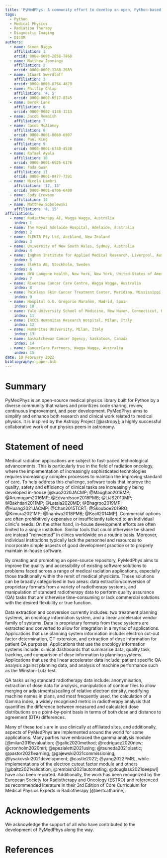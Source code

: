```yaml
---
title: 'PyMedPhys: A community effort to develop an open, Python-based standard library for medical physics applications'
tags:
  - Python
  - Medical Physics
  - Radiation Therapy
  - Diagnostic Imaging
  - DICOM
authors:
  - name: Simon Biggs
    affiliation: 1
    orcid: 0000-0003-2058-7868
  - name: Matthew Jennings
    affiliation: 2
    orcid: 0000-0002-1288-2683
  - name: Stuart Swerdloff
    affiliation: 3
    orcid: 0000-0003-0754-4679
  - name: Phillip Chlap
    affiliation: '4, 5'
    orcid: 0000-0002-6517-8745
  - name: Derek Lane
    affiliation: 6
    orcid: 0000-0002-4148-1213
  - name: Jacob Rembish
    affiliation: 7
  - name: Jacob McAloney
    affiliation: 8
    orcid: 0000-0001-8060-6907
  - name: Paul King
    affiliation: 9
    orcid: 0000-0001-6748-4538
  - name: Rafael Ayala
    affiliation: 10
    orcid: 0000-0001-6925-6176
  - name: Fada Guan
    affiliation: 11
    orcid: 0000-0001-8477-7391
  - name: Nicola Lambri
    affiliation: '12, 13'
    orcid: 0000-0001-8706-6480
  - name: Cody Crewson
    affiliation: 14
  - name: Matthew Sobolewski
    affiliation: '8, 15'
affiliations:
  - name: Radiotherapy AI, Wagga Wagga, Australia
    index: 1
  - name: The Royal Adelaide Hospital, Adelaide, Australia
    index: 2
  - name: ELEKTA Pty Ltd, Auckland, New Zealand
    index: 3
  - name: University of New South Wales, Sydney, Australia
    index: 4
  - name: Ingham Institute for Applied Medical Research, Liverpool, Australia
    index: 5
  - name: Elekta AB, Stockholm, Sweden
    index: 6
  - name: NYU Langone Health, New York, New York, United States of America
    index: 7
  - name: Riverina Cancer Care Centre, Wagga Wagga, Australia
    index: 8
  - name: Painless Skin Cancer Treatment Center, Meridian, Mississippi, United States of America
    index: 9
  - name: Hospital G.U. Gregorio Marañón, Madrid, Spain
    index: 10
  - name: Yale University School of Medicine, New Haven, Connecticut, United States of America
    index: 11
  - name: IRCCS Humanitas Research Hospital, Milan, Italy
    index: 12
  - name: Humanitas University, Milan, Italy
    index: 13
  - name: Saskatchewan Cancer Agency, Saskatoon, Canada
    index: 14
  - name: CancerCare Partners, Wagga Wagga, Australia
    index: 15
date: 10 February 2022
bibliography: paper.bib
---
```


# Summary

PyMedPhys is an open-source medical physics library built for Python by a
diverse community that values and prioritizes code sharing, review,
continuous improvement, and peer development. PyMedPhys aims to simplify
and enhance both research and clinical work related to medical physics. It
is inspired by the Astropy Project [@astropy]; a highly successful
collaborative work of our physics peers in astronomy.

# Statement of need

Medical radiation applications are subject to fast-paced technological
advancements. This is particularly true in the field of radiation oncology,
where the implementation of increasingly sophisticated technologies requires
increasingly complex processes to maintain the improving standard of care. To
help address this challenge, software tools that improve the quality, safety
and efficiency of clinical tasks are increasingly being developed in-house
[@kuo2020JACMP; @Maughan2019MP; @Arumugam2016MP; @Edvardsson2018PMB; @LiJS2010MP;
@Bakhtiari2011MP; @Latala2020MD; @Bhagroo2019MP; @Huang2021JACMP; @Chan2015TCRT;
@Skouboe2019RO; @Kimura2021MP; @Inaniwa2018PMB; @Keall2014MP].
Commercial options are often prohibitively expensive or insufficiently tailored
to an individual clinic's needs. On the other hand, in-house development
efforts are often limited to a single institution. Similar tools that could
otherwise be shared are instead "reinvented" in clinics worldwide on a routine
basis. Moreover, individual institutions typically lack the personnel and
resources to incorporate simple aspects of good development practice or to
properly maintain in-house software.

By creating and promoting an open-source repository, PyMedPhys aims to improve
the quality and accessibility of existing software solutions to problems faced
across a range of medical radiation applications, especially those
traditionally within the remit of medical physicists. These solutions can be
broadly categorised in two areas: data extraction/conversion of proprietary
formats from a variety of radiotherapy systems, and manipulation of standard
radiotherapy data to perform quality assurance (QA) tasks that are otherwise
time-consuming or lack commercial solutions with the desired flexibility or
true function.

Data extraction and conversion currently includes: two treatment planning
systems, an oncology information system, and a linear accelerator vendor
family of systems. Data in proprietary formats from these systems are
extracted and converted to allow for integration in a myriad of applications.
Applications that use planning system information include: electron cut-out
factor determination, CT extension, and extraction of dose information for
patient QA purposes. Applications that use the oncology information systems
include: clinical dashboards that summarise data, quality task tracking, and
comparison of dose information to planning systems. Applications that use the
linear accelerator data include: patient specific QA analysis against planning
data, and analysis of machine performance such as the Winston-Lutz test.

QA tasks using standard radiotherapy data include: anonymisation, extraction
of dose data for analysis, manipulation of contour files to allow merging or
adjustments/scaling of relative electron density, modifying machine names
in plans, and most frequently used, the calculation of a Gamma index, a widely
recognised metric in radiotherapy analysis that quantifies the difference
between measured and calculated dose distributions on a point-by-point basis
in terms of both dose and distance to agreement (DTA) differences.

Many of these tools are in use clinically at affiliated sites, and
additionally, aspects of PyMedPhys are implemented around the world for some
applications. Many parties have embraced the gamma analysis module
[@milan2019evaluation; @galic2020method; @rodriguez2020new; @cronholm2020mri;
@spezialetti2021using; @tsuneda2021plastic; @pastor2021learning;
@gajewski2021commissioning; @lysakovski2021development; @castle2022; @yang2022PMB],
while implementations of the electron cutout factor module and others
[@baltz2021validation; @rembish2021automating; @douglass2021deepwl] have also
been reported. Additionally, the work has been recognized by the European
Society for Radiotherapy and Oncology (ESTRO) and referenced as recommended
literature in their 3rd Edition of Core Curriculum for Medical Physics Experts
in Radiotherapy [@bertcatharine].

# Acknowledgements

We acknowledge the support of all who have contributed to the development of
PyMedPhys along the way.

# References

